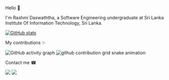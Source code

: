 Hello 🙋

I'm Rashmi Daswaththa, a Software Engineering undergraduate at Sri Lanka Institute Of Information Technology, Sri Lanka.

[![GitHub stats](https://github-readme-stats.vercel.app/api?username=rashmidaswaththa&show_icons=true&theme=radical&count_private=true)](https://github.com/anuraghazra/github-readme-stats)

<!-- [![Top Langs](https://github-readme-stats.vercel.app/api/top-langs/?username=pasindumarasinghe&show_icons=true&theme=radical&layout=compact)](https://github.com/anuraghazra/github-readme-stats) -->

My contributions ✨

![GitHub activity graph](https://activity-graph.herokuapp.com/graph?username=rashmidaswaththa&hide_border=true&theme=redical)
![github contribution grid snake animation](https://raw.githubusercontent.com/rashmidaswaththa/rashmidaswaththa/output/github-contribution-grid-snake.svg)

Contact me ☎

[<img src="https://img.icons8.com/color/48/000000/gmail-new.png"/>](mailto:rashmidaswaththa@gmail.com)
[<img src="https://img.icons8.com/fluency/48/000000/linkedin.png"/>](https://www.linkedin.com/in/rashmi-daswaththa)

